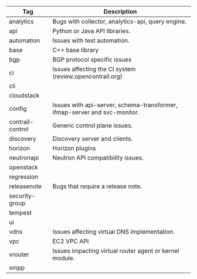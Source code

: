 | Tag | Description |
|-----|---|
| analytics | Bugs with collector, analytics-api, query engine. |
| api | Python or Java API libraries. |
| automation | Issues with test automation. |
| base | C++ base library |
| bgp | BGP protocol specific issues |
| ci | Issues affecting the CI system (review.opencontrail.org) |
| cli | |
| cloudstack | |
| config | Issues with api-server, schema-transformer, ifmap-server and svc-monitor. |
| contrail-control | Generic control plane issues. | 
| discovery | Discovery server and clients. |
| horizon | Horizon plugins |
| neutronapi | Neutron API compatibility issues. |
| openstack | |
| regression | |
| releasenote | Bugs that require a release note. |
| security-group | |
| tempest | |
| ui | |
| vdns | Issues affecting virtual DNS implementation. |
| vpc | EC2 VPC API |
| vrouter | Issues impacting virtual router agent or kernel module. |
| xmpp | |